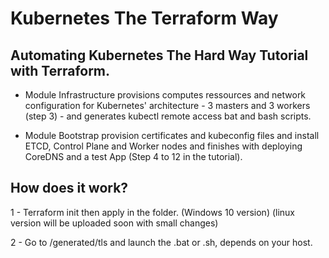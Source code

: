 # Kubernetes The Terraform Way

## Automating Kubernetes The Hard Way Tutorial with Terraform.

- Module Infrastructure provisions computes ressources and network configuration for Kubernetes' architecture - 3 masters and 3 workers (step 3) - and generates kubectl remote access bat and bash scripts. 

- Module Bootstrap provision certificates and kubeconfig files and install ETCD, Control Plane and Worker nodes and finishes with deploying CoreDNS and a test App (Step 4 to 12 in the tutorial).

## How does it work? 

1 - Terraform init then apply in the folder. (Windows 10 version) (linux version will be uploaded soon with small changes)

2 - Go to /generated/tls and launch the .bat or .sh, depends on your host. 